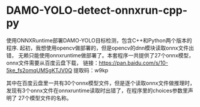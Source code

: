 # DAMO-YOLO-detect-onnxrun-cpp-py
使用ONNXRuntime部署DAMO-YOLO目标检测，包含C++和Python两个版本的程序.
起初，我想使用opencv做部署的，但是opencv的dnn模块读取onnx文件出错，
无赖只能使用onnxruntime做部署了。本套程序一共提供了27个onnx模型，
onnx文件需要从百度云盘下载，
链接：https://pan.baidu.com/s/10-5ke_fs2omqUMSgKTJV0Q 
提取码：w9kp

其中在百度云盘里一共有30个onnx模型文件，但是逐个读取onnx文件做推理时，
发现有3个onnx文件在onnxruntime读取时出错了，在程序里的choices参数里声明了
27个模型文件的名称。
